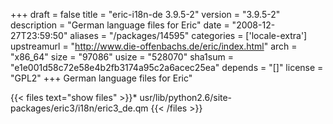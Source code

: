 +++
draft = false
title = "eric-i18n-de 3.9.5-2"
version = "3.9.5-2"
description = "German language files for Eric"
date = "2008-12-27T23:59:50"
aliases = "/packages/14595"
categories = ['locale-extra']
upstreamurl = "http://www.die-offenbachs.de/eric/index.html"
arch = "x86_64"
size = "97086"
usize = "528070"
sha1sum = "e1e001d58c72e58e4b2fb3174a95c2a6acec25ea"
depends = "[]"
license = "GPL2"
+++
German language files for Eric"

{{< files text="show files" >}}* usr/lib/python2.6/site-packages/eric3/i18n/eric3_de.qm
{{< /files >}}